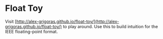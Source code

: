 # Float Toy

Visit [http://alex-grigoras.github.io/float-toy/](http://alex-grigoras.github.io/float-toy/) to play around.
Use this to build intuition for the IEEE floating-point format.
